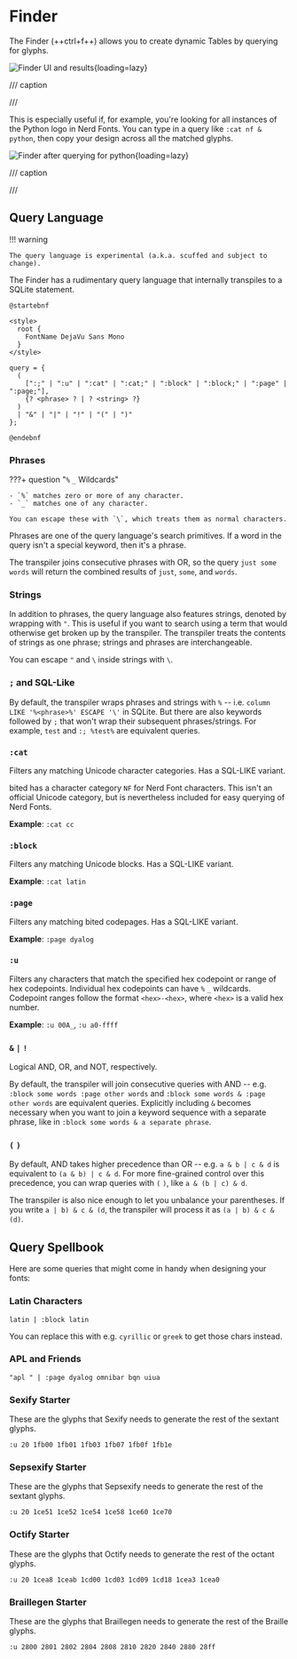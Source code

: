 # Finder

The Finder (++ctrl+f++) allows you to create dynamic Tables by querying for
glyphs.

![Finder UI and results](assets/finder.png){loading=lazy}

/// caption

///

This is especially useful if, for example, you're looking for all instances of
the Python logo in Nerd Fonts. You can type in a query like `:cat nf & python`,
then copy your design across all the matched glyphs.

![Finder after querying for python](assets/finder-python.png){loading=lazy}

/// caption

///

## Query Language

!!! warning

    The query language is experimental (a.k.a. scuffed and subject to change).

The Finder has a rudimentary query language that internally transpiles to a
SQLite statement.

```puml
@startebnf

<style>
  root {
    FontName DejaVu Sans Mono
  }
</style>

query = {
  (
    [":;" | ":u" | ":cat" | ":cat;" | ":block" | ":block;" | ":page" | ":page;"],
    {? <phrase> ? | ? <string> ?}
  )
  | "&" | "|" | "!" | "(" | ")"
};

@endebnf
```

### Phrases

???+ question "`%` `_` Wildcards"

    - `%` matches zero or more of any character.
    - `_` matches one of any character.

    You can escape these with `\`, which treats them as normal characters.

Phrases are one of the query language's search primitives. If a word in the
query isn't a special keyword, then it's a phrase.

The transpiler joins consecutive phrases with OR, so the query `just some words`
will return the combined results of `just`, `some`, and `words`.

### Strings

In addition to phrases, the query language also features strings, denoted by
wrapping with `"`. This is useful if you want to search using a term that would
otherwise get broken up by the transpiler. The transpiler treats the contents of
strings as one phrase; strings and phrases are interchangeable.

You can escape `"` and `\` inside strings with `\`.

### `;` and SQL-Like

By default, the transpiler wraps phrases and strings with `%` -- i.e.
`column LIKE '%<phrase>%' ESCAPE '\'` in SQLite. But there are also keywords
followed by `;` that won't wrap their subsequent phrases/strings. For example,
`test` and `:; %test%` are equivalent queries.

### `:cat`

Filters any matching Unicode character categories. Has a SQL-LIKE variant.

bited has a character category `NF` for Nerd Font characters. This isn't an
official Unicode category, but is nevertheless included for easy querying of
Nerd Fonts.

**Example**: `:cat cc`

### `:block`

Filters any matching Unicode blocks. Has a SQL-LIKE variant.

**Example**: `:cat latin`

### `:page`

Filters any matching bited codepages. Has a SQL-LIKE variant.

**Example**: `:page dyalog`

### `:u`

Filters any characters that match the specified hex codepoint or range of hex
codepoints. Individual hex codepoints can have `%` `_` wildcards. Codepoint
ranges follow the format `<hex>-<hex>`, where `<hex>` is a valid hex number.

**Example**: `:u 00A_`, `:u a0-ffff`

### `&` `|` `!`

Logical AND, OR, and NOT, respectively.

By default, the transpiler will join consecutive queries with AND -- e.g.
`:block some words :page other words` and
`:block some words & :page other words` are equivalent queries. Explicitly
including `&` becomes necessary when you want to join a keyword sequence with a
separate phrase, like in `:block some words & a separate phrase`.

### `(` `)`

By default, AND takes higher precedence than OR -- e.g. `a & b | c & d` is
equivalent to `(a & b) | c & d`. For more fine-grained control over this
precedence, you can wrap queries with `(` `)`, like `a & (b | c) & d`.

The transpiler is also nice enough to let you unbalance your parentheses. If you
write `a | b) & c & (d`, the transpiler will process it as `(a | b) & c & (d)`.

## Query Spellbook

Here are some queries that might come in handy when designing your fonts:

### Latin Characters

```
latin | :block latin
```

You can replace this with e.g. `cyrillic` or `greek` to get those chars instead.

### APL and Friends

```
"apl " | :page dyalog omnibar bqn uiua
```

### Sexify Starter

These are the glyphs that Sexify needs to generate the rest of the sextant
glyphs.

```
:u 20 1fb00 1fb01 1fb03 1fb07 1fb0f 1fb1e
```

### Sepsexify Starter

These are the glyphs that Sepsexify needs to generate the rest of the sextant
glyphs.

```
:u 20 1ce51 1ce52 1ce54 1ce58 1ce60 1ce70
```

### Octify Starter

These are the glyphs that Octify needs to generate the rest of the octant
glyphs.

```
:u 20 1cea8 1ceab 1cd00 1cd03 1cd09 1cd18 1cea3 1cea0
```

### Braillegen Starter

These are the glyphs that Braillegen needs to generate the rest of the Braille
glyphs.

```
:u 2800 2801 2802 2804 2808 2810 2820 2840 2880 28ff
```
